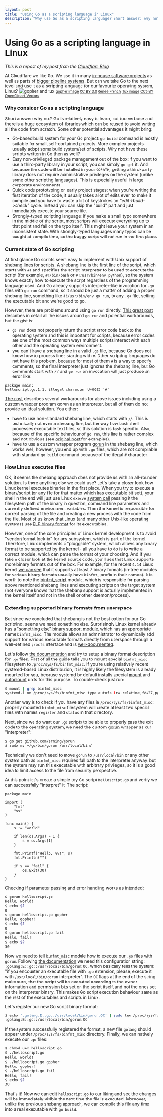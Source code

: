 ```yaml
---
layout: post
title: "Using Go as a scripting language in Linux"
description: "Why use Go as a scripting language? Short answer: why not? Go is relatively easy to learn, not too verbose and there is a huge ecosystem of libraries which can be reused to avoid writing all the code from scratch."
---
```


# Using Go as a scripting language in Linux

*This is a repost of my post from the [Cloudflare Blog](https://blog.cloudflare.com/using-go-as-a-scripting-language-in-linux/)*

At Cloudflare we like Go. We use it in many [in-house software projects](https://blog.cloudflare.com/what-weve-been-doing-with-go/) as well as parts of [bigger pipeline systems](https://blog.cloudflare.com/meet-gatebot-a-bot-that-allows-us-to-sleep/). But can we take Go to the next level and use it as a scripting language for our favourite operating system, Linux?
![gopher and tux](https://blog.cloudflare.com/content/images/2018/02/gopher-tux-1.png)
<small>[gopher image](https://golang.org/doc/gopher/gophercolor.png) [CC BY 3.0](https://creativecommons.org/licenses/by/3.0/) [Renee French](http://reneefrench.blogspot.com/)</small>
<small>[Tux image](https://pixabay.com/en/linux-penguin-tux-2025536/) [CC0 BY](https://creativecommons.org/publicdomain/zero/1.0/deed.en) [OpenClipart-Vectors](https://pixabay.com/en/users/OpenClipart-Vectors-30363/)</small>
### Why consider Go as a scripting language
Short answer: why not? Go is relatively easy to learn, not too verbose and there is a huge ecosystem of libraries which can be reused to avoid writing all the code from scratch. Some other potential advantages it might bring:

* Go-based build system for your Go project: `go build` command is mostly suitable for small, self-contained projects. More complex projects usually adopt some build system/set of scripts. Why not have these scripts written in Go then as well?
* Easy non-privileged package management out of the box: if you want to use a third-party library in your script, you can simply `go get` it. And because the code will be installed in your `GOPATH`, getting a third-party library does not require administrative privileges on the system (unlike some other scripting languages). This is especially useful in large corporate environments.
* Quick code prototyping on early project stages: when you're writing the first iteration of the code, it usually takes a lot of edits even to make it compile and you have to waste a lot of keystrokes on *"edit->build->check"* cycle. Instead you can skip the "build" part and just immediately execute your source file.
* Strongly-typed scripting language: if you make a small typo somewhere in the middle of the script, most scripts will execute everything up to that point and fail on the typo itself. This might leave your system in an inconsistent state. With strongly-typed languages many typos can be caught at compile time, so the buggy script will not run in the first place.

### Current state of Go scripting
At first glance Go scripts seem easy to implement with Unix support of [shebang lines][shebang] for scripts. A shebang line is the first line of the script, which starts with `#!` and specifies the script interpreter to be used to execute the script (for example, `#!/bin/bash` or `#!/usr/bin/env python`), so the system knows exactly how to execute the script regardless of the programming language used. And Go already supports interpreter-like invocation for `.go` files with `go run` command, so it should be just a matter of adding a proper shebang line, something like `#!/usr/bin/env go run`, to any `.go` file, setting the executable bit and we're good to go.

However, there are problems around using `go run` directly. [This great post][go-scripts-github] describes in detail all the issues around `go run` and potential workarounds, but the gist is:

* `go run` does not properly return the script error code back to the operating system and this is important for scripts, because error codes are one of the most common ways multiple scripts interact with each other and the operating system environment.
* you can't have a shebang line in a valid `.go` file, because Go does not know how to process lines starting with `#`. Other scripting languages do not have this problem, because for most of them `#` is a way to specify comments, so the final interpreter just ignores the shebang line, but Go comments start with `//` and `go run` on invocation will just produce an error like:

```
package main:
helloscript.go:1:1: illegal character U+0023 '#'
```

[The post][go-scripts-github] describes several workarounds for above issues including using a custom wrapper program  [gorun][gorun] as an interpreter, but all of them do not provide an ideal solution. You either:
* have to use non-standard shebang line, which starts with `//`. This is technically not even a shebang line, but the way how `bash` shell processes executable text files, so this solution is `bash` specific. Also, because of the specific behaviour of `go run`, this line is rather complex and not obvious (see [original post][go-scripts-github] for examples).
* have to use a custom wrapper program [gorun][gorun] in the shebang line, which works well, however, you end up with `.go` files, which are not compilable with standard `go build` command because of the illegal `#` character.

### How Linux executes files
OK, it seems the shebang approach does not provide us with an all-rounder solution. Is there anything else we could use? Let's take a closer look how Linux kernel executes binaries in the first place. When you try to execute a binary/script (or any file for that matter which has executable bit set), your shell in the end will just use Linux `execve` [system call](https://en.wikipedia.org/wiki/System_call) passing it the filesystem path of the binary in question, command line parameters and currently defined environment variables. Then the kernel is responsible for correct parsing of the file and creating a new process with the code from the file. Most of us know that Linux (and many other Unix-like operating systems) use [ELF binary format](https://en.wikipedia.org/wiki/Executable_and_Linkable_Format) for its executables.

However, one of the core principles of Linux kernel development is to avoid "vendor/format lock-in" for any subsystem, which is part of the kernel. Therefore, Linux implements a "pluggable" system, which allows any binary format to be supported by the kernel - all you have to do is to write a correct module, which can parse the format of your choosing. And if you take a closer look at the kernel source code, you'll see that Linux supports more binary formats out of the box. For example, for the recent `4.14` Linux kernel [we can see](https://git.kernel.org/pub/scm/linux/kernel/git/stable/linux-stable.git/tree/fs?h=linux-4.14.y) that it supports at least 7 binary formats (in-tree modules for various binary formats usually have `binfmt_` prefix in their names). It is worth to note the [binfmt_script](https://git.kernel.org/pub/scm/linux/kernel/git/stable/linux-stable.git/tree/fs/binfmt_script.c?h=linux-4.14.y) module, which is responsible for parsing above mentioned shebang lines and  executing scripts on the target system (not everyone knows that the shebang support is actually implemented in the kernel itself and not in the shell or other daemon/process).

### Extending supported binary formats from userspace
But since we concluded that shebang is not the best option for our Go scripting, seems we need something else. Surprisingly Linux kernel already has a ["something else" binary support module](https://git.kernel.org/pub/scm/linux/kernel/git/stable/linux-stable.git/tree/fs/binfmt_misc.c?h=linux-4.14.y), which has an appropriate name `binfmt_misc`. The module allows an administrator to dynamically add support for various executable formats directly from userspace through a well-defined `procfs` interface and is [well-documented][binfmt-iface].

Let's follow [the documentation][binfmt-iface] and try to setup a binary format description for `.go` files. First of all the guide tells you to mount special `binfmt_misc` filesystem to `/proc/sys/fs/binfmt_misc`. If you're using relatively recent systemd-based Linux distribution, it is highly likely the filesystem is already mounted for you, because systemd by default installs special [mount](https://github.com/systemd/systemd/blob/master/units/proc-sys-fs-binfmt_misc.mount) and [automount](https://github.com/systemd/systemd/blob/master/units/proc-sys-fs-binfmt_misc.automount) units for this purpose. To double-check just run:

```sh
$ mount | grep binfmt_misc
systemd-1 on /proc/sys/fs/binfmt_misc type autofs (rw,relatime,fd=27,pgrp=1,timeout=0,minproto=5,maxproto=5,direct)
```

Another way is to check if you have any files in `/proc/sys/fs/binfmt_misc`: properly mounted `binfmt_misc` filesystem will create at least two special files with names `register` and `status` in that directory.

Next, since we do want our `.go` scripts to be able to properly pass the exit code to the operating system, we need the custom [gorun][gorun] wrapper as our "interpreter":

```sh
$ go get github.com/erning/gorun
$ sudo mv ~/go/bin/gorun /usr/local/bin/
```

Technically we don't need to move `gorun` to `/usr/local/bin` or any other system path as `binfmt_misc` requires full path to the interpreter anyway, but the system may run this executable with arbitrary privileges, so it is a good idea to limit access to the file from security perspective.

At this point let's create a simple toy Go script `helloscript.go` and verify we can successfully "interpret" it. The script:
```golang
package main

import (
	"fmt"
	"os"
)

func main() {
	s := "world"

	if len(os.Args) > 1 {
		s = os.Args[1]
	}

	fmt.Printf("Hello, %v!", s)
	fmt.Println("")

	if s == "fail" {
		os.Exit(30)
	}
}
```

Checking if parameter passing and error handling works as intended:
```sh
$ gorun helloscript.go
Hello, world!
$ echo $?
0
$ gorun helloscript.go gopher
Hello, gopher!
$ echo $?
0
$ gorun helloscript.go fail
Hello, fail!
$ echo $?
30
```

Now we need to tell `binfmt_misc` module how to execute our `.go` files with `gorun`. Following [the documentation][binfmt-iface] we need this configuration string: `:golang:E::go::/usr/local/bin/gorun:OC`, which basically tells the system: "if you encounter an executable file with `.go` extension, please, execute it with `/usr/local/bin/gorun` interpreter". The `OC` flags at the end of the string make sure, that the script will be executed according to the owner information and permission bits set on the script itself, and not the ones set on the interpreter binary. This makes Go script execution behaviour same as the rest of the executables and scripts in Linux.

Let's register our new Go script binary format:

```sh
$ echo ':golang:E::go::/usr/local/bin/gorun:OC' | sudo tee /proc/sys/fs/binfmt_misc/register
:golang:E::go::/usr/local/bin/gorun:OC
```

If the system successfully registered the format, a new file `golang` should appear under `/proc/sys/fs/binfmt_misc` directory. Finally, we can natively execute our `.go` files:

```sh
$ chmod u+x helloscript.go
$ ./helloscript.go
Hello, world!
$ ./helloscript.go gopher
Hello, gopher!
$ ./helloscript.go fail
Hello, fail!
$ echo $?
30
```

That's it! Now we can edit `helloscript.go` to our liking and see the changes will be immediately visible the next time the file is executed. Moreover, unlike the previous shebang approach, we can compile this file any time into a real executable with `go build`.

[go-scripts-github]: https://gist.github.com/posener/73ffd326d88483df6b1cb66e8ed1e0bd
[shebang]: https://en.wikipedia.org/wiki/Shebang_(Unix)
[gorun]: https://github.com/erning/gorun
[binfmt-iface]: https://www.kernel.org/doc/html/v4.14/admin-guide/binfmt-misc.html
